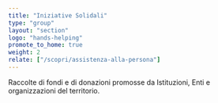 ```yaml
---
title: "Iniziative Solidali"
type: "group"
layout: "section"
logo: "hands-helping"
promote_to_home: true
weight: 2
relate: ["/scopri/assistenza-alla-persona"]
---
```


Raccolte di fondi e di donazioni promosse da Istituzioni, Enti e organizzazioni del territorio.
